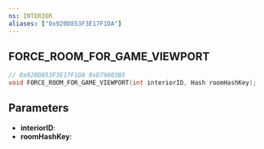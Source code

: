```yaml
---
ns: INTERIOR
aliases: ["0x920D853F3E17F1DA"]
---
```

## FORCE_ROOM_FOR_GAME_VIEWPORT

```c
// 0x920D853F3E17F1DA 0xD79803B5
void FORCE_ROOM_FOR_GAME_VIEWPORT(int interiorID, Hash roomHashKey);
```

## Parameters
* **interiorID**:
* **roomHashKey**:

